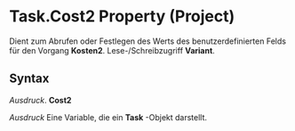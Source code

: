 
# Task.Cost2 Property (Project)

Dient zum Abrufen oder Festlegen des Werts des benutzerdefinierten Felds für den Vorgang  **Kosten2**. Lese-/Schreibzugriff **Variant**.


## Syntax

 _Ausdruck_. **Cost2**

 _Ausdruck_ Eine Variable, die ein **Task** -Objekt darstellt.

